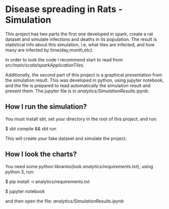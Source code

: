 # Disease spreading in Rats - Simulation
This project has two parts the first one developed in spark, create a rat dataset and simulate 
infections and deaths in its population. The result is statistical info about this simulation, i.e, 
what tiles are infected, and how many are infected by time(day,month,etc).

In order to look the code I recommend start to read from _src/main/scala/sparkApplicationTiles_.


Additionally, the second part of this project is a graphical presentation from the simulation result. This
was developed in python, using jupyter notebook, and the file is prepared to read automatically the
simulation result and present them.
The jupyter file is in _analytics/SimulationResults.ipynb_.

## How I run the simulation?
You must install sbt, set your directory in the root of this project, and run:

$ sbt compile && sbt run

This will create your fake dataset and simulate the project.

## How I look the charts?
You need some python libraries(look _analytics/requirements.txt_), using python 3, run:

$ pip install -r analytics/requirements.txt

$ jupyter notebook

and then open the file: _analytics/SimulationResults.ipynb_

